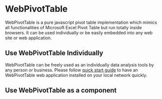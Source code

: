 # WebPivotTable

WebPivotTable is a pure javascript pivot table implementation which mimics all functionalities of Microsoft Excel Pivot Table but run totally inside browsers. It can be used individually or be easily embedded into any web site or web application.


## Use WebPivotTable Individually

WebPivotTable can be freely used as an individually data analysis tools by any person or business. Please follow [quick start guide](/quick-start-guide.md) to have an WebPivotTable web application installed on your local network quickly.  

  
## Use WebPivotTable as a component   





